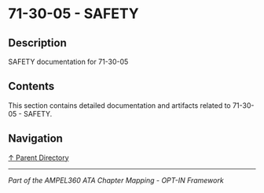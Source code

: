 # 71-30-05 - SAFETY

## Description

SAFETY documentation for 71-30-05

## Contents

This section contains detailed documentation and artifacts related to 71-30-05 - SAFETY.

## Navigation

[↑ Parent Directory](../README.md)

---

*Part of the AMPEL360 ATA Chapter Mapping - OPT-IN Framework*
